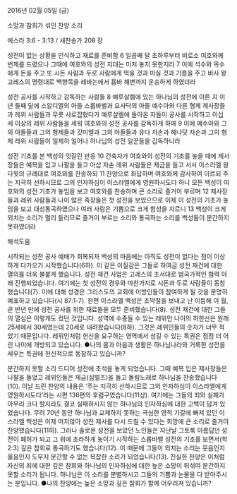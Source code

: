 2016년 02월 05일 (금)

소망과 참회가 섞인 찬양 소리



에스라 3:6 - 3:13 / 새찬송가 208 장


성전이 없는 상황을 인식하고 재료를 준비함
6 일곱째 달 초하루부터 비로소 여호와께 번제를 드렸으나 그때에 여호와의 성전 지대는 미처 놓지 못한지라 7 이에 석수와 목수에게 돈을 주고 또 시돈 사람과 두로 사람에게 먹을 것과 마실 것과 기름을 주고 바사 왕 고레스의 명령대로 백향목을 레바논에서 욥바 해변까지 운송하게 하였더라

성전 공사를 시작하고 감독하는 사람들
8 예루살렘에 있는 하나님의 성전에 이른 지 이 년 둘째 달에 스알디엘의 아들 스룹바벨과 요사닥의 아들 예수아와 다른 형제 제사장들과 레위 사람들과 무릇 사로잡혔다가 예루살렘에 돌아온 자들이 공사를 시작하고 이십 세 이상의 레위 사람들을 세워 여호와의 성전 공사를 감독하게 하매 9 이에 예수아와 그의 아들들과 그의 형제들과 갓미엘과 그의 아들들과 유다 자손과 헤나닷 자손과 그의 형제 레위 사람들이 일제히 일어나 하나님의 성전 일꾼들을 감독하니라

성전 기초를 본 백성의 엇갈린 반응
10 건축자가 여호와의 성전의 기초를 놓을 때에 제사장들은 예복을 입고 나팔을 들고 아삽 자손 레위 사람들은 제금을 들고 서서 이스라엘 왕 다윗의 규례대로 여호와를 찬송하되 11 찬양으로 화답하며 여호와께 감사하여 이르되 주는 지극히 선하시므로 그의 인자하심이 이스라엘에게 영원하시도다 하니 모든 백성이 여호와의 성전 기초가 놓임을 보고 여호와를 찬송하며 큰 소리로 즐거이 부르며 12 제사장들과 레위 사람들과 나이 많은 족장들은 첫 성전을 보았으므로 이제 이 성전의 기초가 놓임을 보고 대성통곡하였으나 여러 사람은 기쁨으로 크게 함성을 지르니 13 백성이 크게 외치는 소리가 멀리 들리므로 즐거이 부르는 소리와 통곡하는 소리를 백성들이 분간하지 못하였더라

해석도움





시작되는 성전 공사
예배가 회복되자 백성의 마음에는 아직도 성전이 없다는 점이 이상하게 다가오기 시작했습니다(6하). 이 같은 이질감은 그들로 하여금 성전 재건에 대한 열의를 더욱 불붙게 했습니다. 성전 재건 사업은 고레스의 조서대로 범국가적인 협력 아래 진행되었습니다. 여기에는 첫 성전의 경우와 마찬가지로 시돈과 두로 사람들이 동참했습니다(7). 이에 대해 성경은 그리스도의 교회에 이방인들이 참여하게 될 것을 분명히 예표하고 있습니다(시 87:1-7). 한편 이스라엘 백성은 초막절을 보내고 난 이듬해 이 월, 곧 반년 만에 성전 공사를 위한 재료들을 모두 준비했습니다(8). 성전 재건에 대한 그들의 열심은 이렇게도 컸던 것입니다. 성역에 수종들 수 있는 레위인 나이의 하한선은 원래 25세에서 30세였는데 20세로 내려왔습니다(8하). 그것은 레위인들의 숫자가 너무 적었기 때문입니다. 레위인처럼 헌신을 요구하는 영역에서 섬길 수 있는 특권은 점점 더 어린 나이에 개방되고 있습니다.
●나의 몸과 마음과 생활은 하나님나라와 거룩한 성전을 세우는 특권에 헌신적으로 동참하고 있습니까?

분간하지 못할 소리
드디어 성전에 초석을 놓게 되었습니다. 그때 예복 입은 제사장들은 나팔을 들었고 레위인들은 제금(심벌즈)을 들고 돌림노래로 하나님을 찬송했습니다(10). 이날 드린 찬양의 내용은 ‘주는 지극히 선하시므로 그의 인자하심이 이스라엘에게 영원하시도다’라는 시편 136편의 후렴구였습니다(11상). 여기에는 그들의 죄와 실패가 아무리 크다 할지라도 결코 실패하시지 않는 하나님의 인자하심에 대한 고백이 담겨 있었습니다. 무려 70년 동안 하나님과 교제하지 못하는 극심한 영적 기갈에 빠져 있던 이스라엘 백성은 이제 머지않아 성전 제사를 다시 드릴 수 있다는 희망에 큰 소리로 즐거이 찬양했습니다(11하). 그러나 솔로몬 성전을 보았던 노인들은 지난날 그토록 아름답던 성전이 폐허가 되고 그 위에 초라하게 놓이기 시작하는 스룹바벨 성전의 기초를 보면서(학 2:3) 깊은 참회로 통곡하기도 했습니다(12). 이 때문에 그들이 외치는 소리는 웃음인지 울음인지 도무지 분간할 수 없는 복잡한 소리가 되었습니다(13). 진실한 찬양은 이처럼 자신의 죄에 대한 깊은 참회와 하나님의 인자하심에 대한 높은 소망이 뒤섞여 분간하지 못할 소리가 됩니다. 하나님은 이 소리를 분별하시고 그들의 기쁨과 눈물을 다 받아주시는 분입니다.
●나의 찬양에는 높은 소망과 깊은 참회가 함께 어우러져 있습니까?